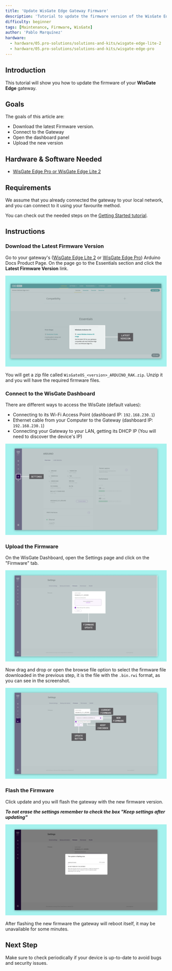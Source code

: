 ```yaml
---
title: 'Update WisGate Edge Gateway Firmware'
description: 'Tutorial to update the firmware version of the WisGate Edge Gateway'
difficulty: beginner
tags: [Maintenance, Firmware, WisGate]
author: 'Pablo Marquínez'
hardware:
  - hardware/05.pro-solutions/solutions-and-kits/wisgate-edge-lite-2
  - hardware/05.pro-solutions/solutions-and-kits/wisgate-edge-pro
---
```


## Introduction 

This tutorial will show you how to update the firmware of your **WisGate Edge** gateway.

## Goals

The goals of this article are:

- Download the latest Firmware version.
- Connect to the Gateway
- Open the dashboard panel
- Upload the new version

## Hardware & Software Needed

- [WisGate Edge Pro or WisGate Edge Lite 2](https://store.arduino.cc/pages/wisgate-lora-gateways)

## Requirements

We assume that you already connected the gateway to your local network, and you can connect to it using your favourite method.   

You can check out the needed steps on the [Getting Started tutorial](./getting-started).

## Instructions

### Download the Latest Firmware Version

Go to your gateway's ([WisGate Edge Lite 2](../../hardware/wisgate-edge-lite-2#essentials) or [WisGate Edge Pro](../../hardware/wisgate-edge-pro#essentials)) Arduino Docs Product Page. On the page go to the Essentials section and click the **Latest Firmware Version** link.

![Product Page Essentials section](assets/wisgate-essentials.png)

You will get a zip file called `WisGateOS_<version>_ARDUINO_RAK.zip`. Unzip it and you will have the required firmware files.

### Connect to the WisGate Dashboard

There are different ways to access the WisGate (default values):
* Connecting to its Wi-Fi Access Point (dashboard IP: `192.168.230.1`)
* Ethernet cable from your Computer to the Gateway (dashboard IP: `192.168.230.1`)
* Connecting your Gateway to your LAN, getting its DHCP IP (You will need to discover the device's IP)

![WisGate dashboard](assets/wisgate-dashboard-overview.png)

### Upload the Firmware

On the WisGate Dashboard, open the Settings page and click on the "Firmware" tab.

![WisGate dashboard Settings page](assets/wisgate-firmware-settings.png)

Now drag and drop or open the browse file option to select the firmware file downloaded in the previous step, it is the file with the `.bin.rwi` format, as you can see in the screenshot.

![WisGate firmware zip uploaded](assets/wisgate-firmware-update.png)

### Flash the Firmware

Click update and you will flash the gateway with the new firmware version.

***To not erase the settings remember to check the box "Keep settings after updating"***

![WisGate firmware flashing](assets/wisgate-firmware-flashing.png)

After flashing the new firmware the gateway will reboot itself, it may be unavailable for some minutes.

## Next Step

Make sure to check periodically if your device is up-to-date to avoid bugs and security issues.